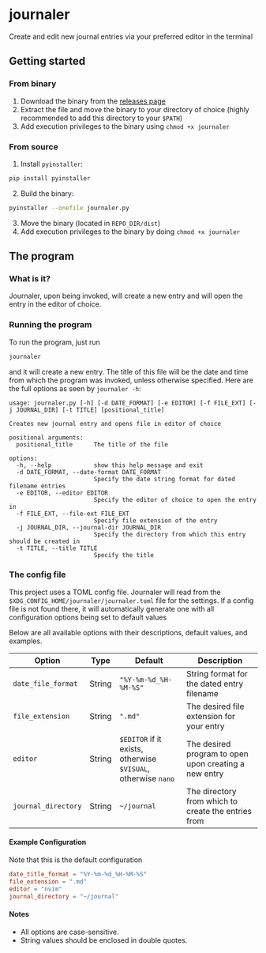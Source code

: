 # journaler
Create and edit new journal entries via your preferred editor in the terminal

## Getting started
### From binary
1. Download the binary from the [releases page](https://github.com/LV/journaler/releases/latest)
2. Extract the file and move the binary to your directory of choice (highly recommended to add this directory to your `$PATH`)
3. Add execution privileges to the binary using `chmod +x journaler`

### From source
1. Install `pyinstaller`:
```sh
pip install pyinstaller
```

2. Build the binary:
```sh
pyinstaller --onefile journaler.py
```

3. Move the binary (located in `REPO_DIR/dist`)
4. Add execution privileges to the binary by doing `chmod +x journaler`


## The program
### What is it?

Journaler, upon being invoked, will create a new entry and will open the entry in the editor of choice.

### Running the program

To run the program, just run

```sh
journaler
```

and it will create a new entry. The title of this file will be the date and time from which the program was invoked, unless otherwise specified. Here are the full options as seen by `journaler -h`:
```
usage: journaler.py [-h] [-d DATE_FORMAT] [-e EDITOR] [-f FILE_EXT] [-j JOURNAL_DIR] [-t TITLE] [positional_title]

Creates new journal entry and opens file in editor of choice

positional arguments:
  positional_title      The title of the file

options:
  -h, --help            show this help message and exit
  -d DATE_FORMAT, --date-format DATE_FORMAT
                        Specify the date string format for dated filename entries
  -e EDITOR, --editor EDITOR
                        Specify the editor of choice to open the entry in
  -f FILE_EXT, --file-ext FILE_EXT
                        Specify file extension of the entry
  -j JOURNAL_DIR, --journal-dir JOURNAL_DIR
                        Specify the directory from which this entry should be created in
  -t TITLE, --title TITLE
                        Specify the title
```

### The config file

This project uses a TOML config file. Journaler will read from the `$XDG_CONFIG_HOME/journaler/journaler.toml` file for the settings. If a config file is not found there, it will automatically generate one with all configuration options being set to default values

Below are all available options with their descriptions, default values, and examples.

| Option | Type | Default | Description |
|--------|------|---------|-------------|
| `date_file_format` | String | `"%Y-%m-%d_%H-%M-%S"` | String format for the dated entry filename
| `file_extension` | String | `".md"` | The desired file extension for your entry
| `editor` | String | `$EDITOR` if it exists, otherwise `$VISUAL`, otherwise `nano` | The desired program to open upon creating a new entry
| `journal_directory` | String | `~/journal` | The directory from which to create the entries from

#### Example Configuration
Note that this is the default configuration
```toml
date_title_format = "%Y-%m-%d_%H-%M-%S"
file_extension = ".md"
editor = "nvim"
journal_directory = "~/journal"
```

#### Notes

- All options are case-sensitive.
- String values should be enclosed in double quotes.
```
